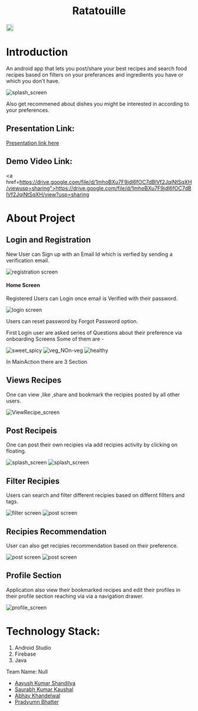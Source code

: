 <h1 align="center">Ratatouille</h1>
<p align="center">
</p>

<a href="https://hack36.com"> <img src="http://bit.ly/BuiltAtHack36" height=20px> </a>

# Introduction

An android app that lets you post/share your best recipes and search food recipes based on filters on your preferances and ingredients you have or which you don't have.

![splash_screen](https://github.com/hey-aayush/Ratatouille/blob/main/reduced_images/WhatsApp%20Image%202021-04-11%20at%2006.26.57%20(1).jpg)

Also get recommened about dishes you might be interested in according to your preferences.

## Presentation Link:
  <a href="https://docs.google.com/presentation/d/1ejRPP7dfhKtMEmDf_YVy83sp2sQ44DSbkS_ryOTR0Qk/edit?usp=sharing"> Presentation link here </a>
  
  ## Demo Video Link:
  <a href=https://drive.google.com/file/d/1mhoBXu7F9jdl6fOC7dBlVf2JqiNtSqXH/viewusp=sharing">https://drive.google.com/file/d/1mhoBXu7F9jdl6fOC7dBlVf2JqiNtSqXH/view?usp=sharing</a>
  
# About Project

## Login and Registration

New User can Sign up with an Email Id which is verfied by sending a verification email.

![registration screen](https://github.com/hey-aayush/Ratatouille/blob/main/reduced_images/WhatsApp%20Image%202021-04-11%20at%2004.58.56.jpg)

#### Home Screen

Registered Users can Login once email is Verified with their password.

![login screen](https://github.com/hey-aayush/Ratatouille/blob/main/reduced_images/WhatsApp%20Image%202021-04-11%20at%2004.57.55.jpg)

Users can reset password by Forgot Password option.

First Login user are asked series of Questions about their preference via onboarding Screens
Some of them are - 

![sweet_spicy](https://github.com/hey-aayush/Ratatouille/blob/main/reduced_images/WhatsApp%20Image%202021-04-11%20at%2005.12.28%20(6).jpg) ![veg_NOn-veg](https://github.com/hey-aayush/Ratatouille/blob/main/reduced_images/WhatsApp%20Image%202021-04-11%20at%2005.12.28%20(5).jpg) ![healthy](https://github.com/hey-aayush/Ratatouille/blob/main/reduced_images/WhatsApp%20Image%202021-04-11%20at%2005.12.28%20(3).jpg)

In MainAction there are 3 Section

## Views Recipes

One can view ,like ,share and bookmark the recipies posted by all other users. 

![ViewRecipe_screen](https://github.com/hey-aayush/Ratatouille/blob/main/reduced_images/WhatsApp%20Image%202021-04-11%20at%2004.56.51.jpg)

## Post Recipeis

One can post their own recipies via add recipies activity by clicking on floating.

![splash_screen](https://github.com/hey-aayush/Ratatouille/blob/main/reduced_images/WhatsApp%20Image%202021-04-11%20at%2006.26.57%20(3)%20(1).jpg) ![splash_screen](https://github.com/hey-aayush/Ratatouille/blob/main/reduced_images/WhatsApp%20Image%202021-04-11%20at%2006.26.57%20(1)%20(1).jpg)

## Filter Recipies

Users can search and filter different recipies based on differnt fillters and tags.

![filter screen](https://github.com/hey-aayush/Ratatouille/blob/main/reduced_images/WhatsApp%20Image%202021-04-11%20at%2004.57.31.jpg) ![post screen](https://github.com/hey-aayush/Ratatouille/blob/main/reduced_images/WhatsApp%20Image%202021-04-11%20at%2004.57.23.jpg)

## Recipies Recommendation

User can also get recipies recommendation based on their preference.

![post screen](https://github.com/hey-aayush/Ratatouille/blob/main/reduced_images/WhatsApp%20Image%202021-04-11%20at%2004.57.07.jpg) ![post screen](https://github.com/hey-aayush/Ratatouille/blob/main/reduced_images/WhatsApp%20Image%202021-04-11%20at%2004.57.12.jpg) 

## Profile Section

Application also view their bookmarked recipes and edit their profiles in their profile section reaching via via a navigation drawer.

![profile_screen](https://github.com/hey-aayush/Ratatouille/blob/main/reduced_images/WhatsApp%20Image%202021-04-11%20at%2006.26.57%20(2).jpg)
  
# Technology Stack:
  1) Android Studio 
  2) Firebase
  3) Java  
  
Team Name: Null

* [Aayush Kumar Shandilya](https://github.com/hey-aayush)
* [Saurabh Kumar Kaushal](https://github.com/saurabh-bot)
* [Abhay Khandelwal](https://github.com/jaykhandelwal22)
* [Pradyumn Bhatter](https://github.com/prbhatter)
